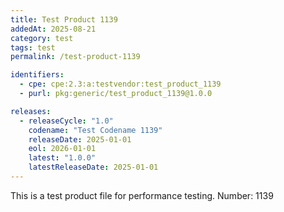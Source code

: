 ```yaml
---
title: Test Product 1139
addedAt: 2025-08-21
category: test
tags: test
permalink: /test-product-1139

identifiers:
  - cpe: cpe:2.3:a:testvendor:test_product_1139
  - purl: pkg:generic/test_product_1139@1.0.0

releases:
  - releaseCycle: "1.0"
    codename: "Test Codename 1139"
    releaseDate: 2025-01-01
    eol: 2026-01-01
    latest: "1.0.0"
    latestReleaseDate: 2025-01-01
---
```


This is a test product file for performance testing. Number: 1139
